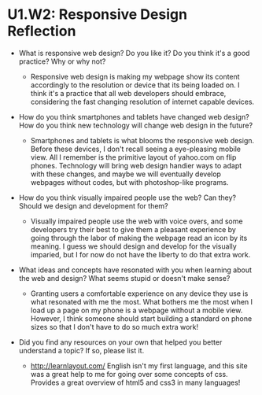 # U1.W2: Responsive Design Reflection

* What is responsive web design? Do you like it?  Do you think it's a good practice? Why or why not?

	*	Responsive web design is making my webpage show its content accordingly to the resolution or device that its being loaded on. I think it's a practice that all web developers should embrace, considering the fast changing resolution of internet capable devices. 

* How do you think smartphones and tablets have changed web design? How do you think new technology will change web design in the future?
	
	*	Smartphones and tablets is what blooms the responsive web design. Before these devices, I don't recall seeing a eye-pleasing mobile view. All I remember is the primitive layout of yahoo.com on flip phones. Technology will bring web design handier ways to adapt with these changes, and maybe we will eventually develop webpages without codes, but with photoshop-like programs. 

* How do you think visually impaired people use the web? Can they? Should we design and development for them?

	* Visually impaired people use the web with voice overs, and some developers try their best to give them a pleasant experience by going through the labor of making the webpage read an icon by its meaning. I guess we should design and develop for the visually imparied, but I for now do not have the liberty to do that extra work.

* What ideas and concepts have resonated with you when learning about the web and design? What seems stupid or doesn't make sense?

	*	Granting users a comfortable experience on any device they use is what resonated with me the most. What bothers me the most when I load up a page on my phone is a webpage without a mobile view. However, I think someone should start building a standard on phone sizes so that I don't have to do so much extra work!

* Did you find any resources on your own that helped you better understand a topic? If so, please list it.
	
	*	http://learnlayout.com/ English isn't my first language, and this site was a great help to me for going over some concepts of css. Provides a great overview of html5 and css3 in many languages! 

